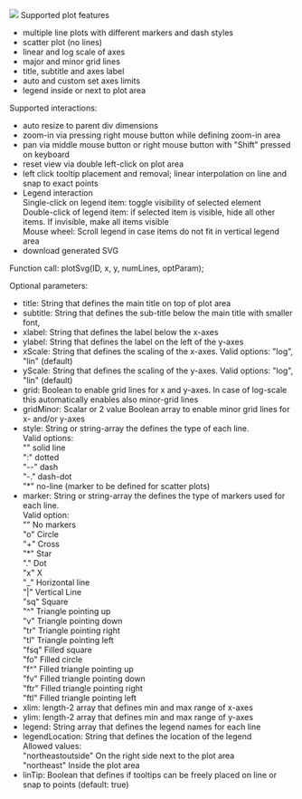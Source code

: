 <a href="https://messier433.github.io/YaJsSvgPlot/example.html" target="_blank"><img src="https://github.com/user-attachments/assets/fd9ca9d8-7afe-4fd7-a208-0aa0d71a2484"/></a>
Supported plot features
- multiple line plots with different markers and dash styles
- scatter plot (no lines)
- linear and log scale of axes
- major and minor grid lines
- title, subtitle and axes label
- auto and custom set axes limits
- legend inside or next to plot area

Supported interactions:
- auto resize to parent div dimensions
- zoom-in via pressing right mouse button while defining zoom-in area
- pan via middle mouse button or right mouse button with "Shift" pressed on keyboard
- reset view via double left-click on plot area
- left click tooltip placement and removal; linear interpolation on line and snap to exact points
- Legend interaction<br />
  Single-click on legend item: toggle visibility of selected element<br />
  Double-click of legend item: if selected item is visible, hide all other items. If invisible, make all items visible<br />
  Mouse wheel: Scroll legend in case items do not fit in vertical legend area<br />
- download generated SVG

Function call:
plotSvg(ID, x, y, numLines, optParam);

Optional parameters:
 - title: String that defines the main title on top of plot area 
 - subtitle: String that defines the sub-title below the main title with smaller font,
 - xlabel: String that defines the label below the x-axes
 - ylabel: String that defines the label on the left of the y-axes
 - xScale: String that defines the scaling of the x-axes. Valid options: "log", "lin" (default)
 - yScale: String that defines the scaling of the y-axes. Valid options: "log", "lin" (default)
 - grid: Boolean to enable grid lines for x and y-axes. In case of log-scale this automatically enables also minor-grid lines
 - gridMinor: Scalar or 2 value Boolean array to enable minor grid lines for x- and/or y-axes
 - style: String or string-array the defines the type of each line.<br />
   Valid options:<br />
   "" solid line<br />
   ":" dotted<br />
   "--" dash<br />
   "-." dash-dot<br />
   "*" no-line (marker to be defined for scatter plots)<br />
 - marker: String or string-array the defines the type of markers used for each line.<br />
   Valid option: <br />
   "" No markers<br />
   "o" Circle<br />
   "+" Cross<br />
   "*" Star<br />
   "." Dot<br />
   "x" X<br />
   "_" Horizontal line<br />
   "|" Vertical Line<br />
   "sq" Square<br />
   "^" Triangle pointing up<br />
   "v" Triangle pointing down<br />
   "tr" Triangle pointing right<br />
   "tl" Triangle pointing left<br />
   "fsq" Filled square<br />
   "fo" Filled circle<br />
   "f^" Filled triangle pointing up<br />
   "fv" Filled triangle pointing down<br />
   "ftr" Filled triangle pointing right<br />
   "ftl" Filled triangle pointing left<br />
 - xlim: length-2 array that defines min and max range of x-axes
 - ylim: length-2 array that defines min and max range of y-axes
 - legend: String array that defines the legend names for each line
 - legendLocation: String that defines the location of the legend<br />
   Allowed values:<br />
   "northeastoutside" On the right side next to the plot area<br />
   "northeast" Inside the plot area<br />
 - linTip: Boolean that defines if tooltips can be freely placed on line or snap to points (default: true)
